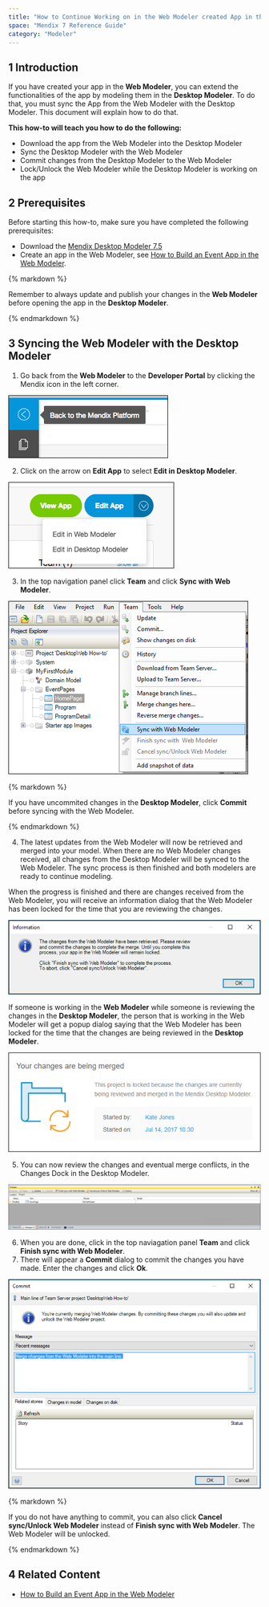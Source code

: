 ```yaml
---
title: "How to Continue Working on in the Web Modeler created App in the Desktop Modeler"
space: "Mendix 7 Reference Guide"
category: "Modeler"
---
```


## 1 Introduction

If you have created your app in the **Web Modeler**, you can extend the functionalities of the app by modeling them in the **Desktop Modeler**.
To do that, you must sync the App from the Web Modeler with the Desktop Modeler. This document will explain how to do that.

**This how-to will teach you how to do the following:**

* Download the app from the Web Modeler into the Desktop Modeler
* Sync the Desktop Modeler with the Web Modeler
* Commit changes from the Desktop Modeler to the Web Modeler
* Lock/Unlock the Web Modeler while the Desktop Modeler is working on the app

## 2 Prerequisites

Before starting this how-to, make sure you have completed the following prerequisites:

* Download the [Mendix Desktop Modeler 7.5](https://appstore.home.mendix.com)
* Create an app in the Web Modeler, see [How to Build an Event App in the Web Modeler](/howto/tutorials/webmodeler-event-app).

<div class="alert alert-info">{% markdown %}

Remember to always update and publish your changes in the **Web Modeler** before opening the app in the **Desktop Modeler**.

{% endmarkdown %}</div>

## 3 Syncing the Web Modeler with the Desktop Modeler

1. Go back from the **Web Modeler** to the **Developer Portal** by clicking the Mendix icon in the left corner.

  ![](attachments/desktop-howto/developer-portal.png)

2. Click on the arrow on **Edit App** to select **Edit in Desktop Modeler**.

  ![](attachments/desktop-howto/edit-app.png)

3. In the top navigation panel click **Team** and click **Sync with Web Modeler**.

  ![](attachments/desktop-howto/sync-webmodeler.png)

<div class="alert alert-info">{% markdown %}

  If you have uncommited changes in the **Desktop Modeler**, click **Commit** before syncing with the Web Modeler.

{% endmarkdown %}</div>

4. The latest updates from the Web Modeler will now be retrieved and merged into your model. When there are no Web Modeler changes received, all changes from the Desktop Modeler will be synced to the Web Modeler. The sync process is then finished and both modelers are ready to continue modeling. 

When the progress is finished and there are changes received from the Web Modeler, you will receive an information dialog that the Web Modeler has been locked for the time that you are reviewing the changes.

![](attachments/desktop-howto/information-desktopmod.png)

If someone is working in the **Web Modeler** while someone is reviewing the changes in the **Desktop Modeler**, the person that is working in the Web Modeler will get a popup dialog saying that the Web Modeler has been locked for the time that the changes are being reviewed in the **Desktop Modeler**.

  ![](attachments/desktop-howto/information-webmodeler.png)

5. You can now review the changes and eventual merge conflicts, in the Changes Dock in the Desktop Modeler.

  ![](attachments/desktop-howto/changes.png)

6. When you are done, click in the top naviagation panel **Team** and click **Finish sync with Web Modeler**.
7. There will appear a **Commit** dialog to commit the changes you have made. Enter the changes and click **Ok**.

  ![](attachments/desktop-howto/commit.png)

<div class="alert alert-info">{% markdown %}

If you do not have anything to commit, you can also click **Cancel sync/Unlock Web Modeler** instead of **Finish sync with Web Modeler**. The Web Modeler will be unlocked.

{% endmarkdown %}</div>

## 4 Related Content

* [How to Build an Event App in the Web Modeler](/howto/tutorials/webmodeler-event-app)
